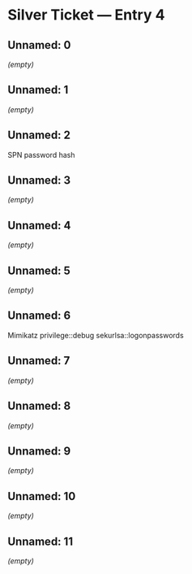 # Silver Ticket — Entry 4

## Unnamed: 0

_(empty)_

## Unnamed: 1

_(empty)_

## Unnamed: 2

SPN password hash

## Unnamed: 3

_(empty)_

## Unnamed: 4

_(empty)_

## Unnamed: 5

_(empty)_

## Unnamed: 6

Mimikatz
privilege::debug
sekurlsa::logonpasswords

## Unnamed: 7

_(empty)_

## Unnamed: 8

_(empty)_

## Unnamed: 9

_(empty)_

## Unnamed: 10

_(empty)_

## Unnamed: 11

_(empty)_

